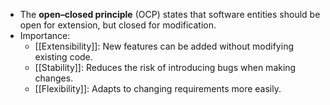 - The **open–closed principle** (OCP) states that software entities should be open for extension, but closed for modification.
- Importance:
	- [[Extensibility]]: New features can be added without modifying existing code.
	- [[Stability]]: Reduces the risk of introducing bugs when making changes.
	- [[Flexibility]]: Adapts to changing requirements more easily.